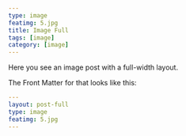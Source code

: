 ```yaml
---
type: image
featimg: 5.jpg
title: Image Full
tags: [image]
category: [image]
---
```

Here you see an image post with a full-width layout. 

The Front Matter for that looks like this:

```yml
---
layout: post-full
type: image
featimg: 5.jpg
---
```